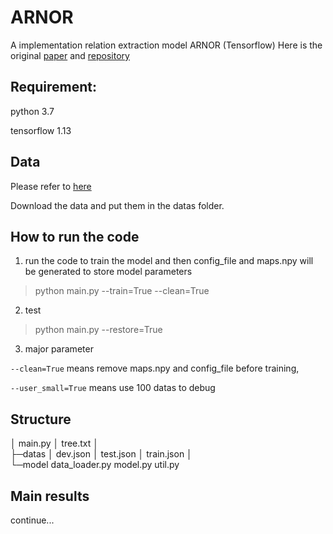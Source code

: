 # ARNOR
A  implementation relation extraction model ARNOR (Tensorflow) 
Here is the original [paper](https://www.aclweb.org/anthology/P19-1135) and [repository](https://github.com/PaddlePaddle/models/tree/develop/PaddleNLP/Research/ACL2019-ARNOR) 

## Requirement:
python 3.7

tensorflow 1.13
## Data
Please refer to [here](https://github.com/PaddlePaddle/models/tree/develop/PaddleNLP/Research/ACL2019-ARNOR)

Download the data and put them in the datas folder.
## How to run the code
1. run the code to train the model and then config_file and maps.npy will be generated to store model parameters
>python main.py --train=True --clean=True
2. test
>python main.py --restore=True
3. major parameter

`--clean=True` means remove maps.npy and config_file before training, 

`--user_small=True` means use 100 datas to debug

## Structure
│  main.py
│  tree.txt
│  
├─datas
│      dev.json
│      test.json
│      train.json
│      
└─model
        data_loader.py
        model.py
        util.py
    
## Main results
continue...
        
